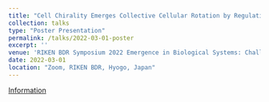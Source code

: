 ```yaml
---
title: "Cell Chirality Emerges Collective Cellular Rotation by Regulating Left-Right Asymmetric Formation of Lamellipodia"
collection: talks
type: "Poster Presentation"
permalink: /talks/2022-03-01-poster
excerpt: ''
venue: 'RIKEN BDR Symposium 2022 Emergence in Biological Systems: Challenges to Bridging Hierarchies'
date: 2022-03-01
location: "Zoom, RIKEN BDR, Hyogo, Japan"
---
```


[Information](https://www2.bdr.riken.jp/sympo/2022/index.html)
